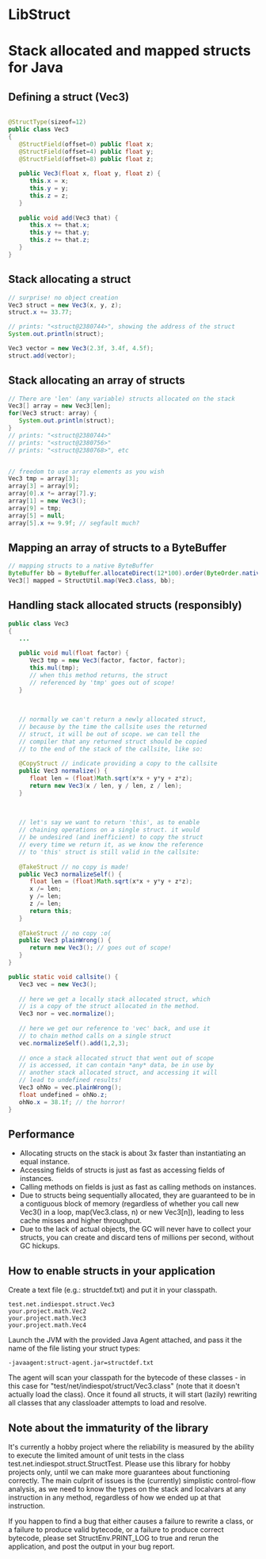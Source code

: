 LibStruct
=========

# Stack allocated and mapped structs for Java


## Defining a struct (Vec3)
```java

@StructType(sizeof=12)
public class Vec3
{
   @StructField(offset=0) public float x;
   @StructField(offset=4) public float y;
   @StructField(offset=8) public float z;
   
   public Vec3(float x, float y, float z) {
      this.x = x;
      this.y = y;
      this.z = z;
   }
   
   public void add(Vec3 that) {
      this.x += that.x;
	  this.y += that.y;
	  this.z += that.z;
   }
}
```

## Stack allocating a struct
```java
// surprise! no object creation
Vec3 struct = new Vec3(x, y, z);
struct.x += 33.77;

// prints: "<struct@2380744>", showing the address of the struct
System.out.println(struct);

Vec3 vector = new Vec3(2.3f, 3.4f, 4.5f);
struct.add(vector);
```



## Stack allocating an array of structs
```java
// There are 'len' (any variable) structs allocated on the stack
Vec3[] array = new Vec3[len];
for(Vec3 struct: array) {
   System.out.println(struct);
}
// prints: "<struct@2380744>"
// prints: "<struct@2380756>"
// prints: "<struct@2380768>", etc


// freedom to use array elements as you wish
Vec3 tmp = array[3];
array[3] = array[9];
array[0].x *= array[7].y;
array[1] = new Vec3();
array[9] = tmp;
array[5] = null;
array[5].x += 9.9f; // segfault much?
```

## Mapping an array of structs to a ByteBuffer
```java
// mapping structs to a native ByteBuffer
ByteBuffer bb = ByteBuffer.allocateDirect(12*100).order(ByteOrder.nativeOrder());
Vec3[] mapped = StructUtil.map(Vec3.class, bb);
```


## Handling stack allocated structs (responsibly)
```java
public class Vec3
{
   ...
   
   public void mul(float factor) {
      Vec3 tmp = new Vec3(factor, factor, factor);
      this.mul(tmp);
	  // when this method returns, the struct
	  // referenced by 'tmp' goes out of scope!
   }
   
   
   
   // normally we can't return a newly allocated struct,
   // because by the time the callsite uses the returned
   // struct, it will be out of scope. we can tell the
   // compiler that any returned struct should be copied
   // to the end of the stack of the callsite, like so:
   
   @CopyStruct // indicate providing a copy to the callsite
   public Vec3 normalize() {
      float len = (float)Math.sqrt(x*x + y*y + z*z);
      return new Vec3(x / len, y / len, z / len);
   }
   
   
   
   // let's say we want to return 'this', as to enable
   // chaining operations on a single struct. it would 
   // be undesired (and inefficient) to copy the struct
   // every time we return it, as we know the reference
   // to 'this' struct is still valid in the callsite:
   
   @TakeStruct // no copy is made!
   public Vec3 normalizeSelf() {
      float len = (float)Math.sqrt(x*x + y*y + z*z);
	  x /= len;
	  y /= len;
	  z /= len;
      return this;
   }
   
   @TakeStruct // no copy :o(
   public Vec3 plainWrong() {
      return new Vec3(); // goes out of scope!
   }
}

public static void callsite() {
   Vec3 vec = new Vec3();
   
   // here we get a locally stack allocated struct, which
   // is a copy of the struct allocated in the method.
   Vec3 nor = vec.normalize();
   
   // here we get our reference to 'vec' back, and use it
   // to chain method calls on a single struct
   vec.normalizeSelf().add(1,2,3);
   
   // once a stack allocated struct that went out of scope
   // is accessed, it can contain *any* data, be in use by
   // another stack allocated struct, and accessing it will
   // lead to undefined results!
   Vec3 ohNo = vec.plainWrong();
   float undefined = ohNo.z;
   ohNo.x = 38.1f; // the horror!
}
```


## Performance
+ Allocating structs on the stack is about 3x faster than instantiating an equal instance.
+ Accessing fields of structs is just as fast as accessing fields of instances.
+ Calling methods on fields is just as fast as calling methods on instances.
+ Due to structs being sequentially allocated, they are guaranteed to be in a contiguous block of memory (regardless of whether you call new Vec3() in a loop, map(Vec3.class, n) or new Vec3[n]), leading to less cache misses and higher throughput.
+ Due to the lack of actual objects, the GC will never have to collect your structs, you can create and discard tens of millions per second, without GC hickups.

## How to enable structs in your application
Create a text file (e.g.: structdef.txt) and put it in your classpath.
```
test.net.indiespot.struct.Vec3
your.project.math.Vec2
your.project.math.Vec3
your.project.math.Vec4
```

Launch the JVM with the provided Java Agent attached, and pass it the name of the file listing your struct types:
```
-javaagent:struct-agent.jar=structdef.txt
```
The agent will scan your classpath for the bytecode of these classes - in this
case for "test/net/indiespot/struct/Vec3.class" (note that it doesn't actually
load the class). Once it found all structs, it will start (lazily) rewriting
all classes that any classloader attempts to load and resolve.


## Note about the immaturity of the library
It's currently a hobby project where the reliability is measured by the ability to execute the limited amount of
unit tests in the class test.net.indiespot.struct.StructTest. Please use this library for hobby projects only, until
we can make more guarantees about functioning correctly. The main culprit of issues is the (currently) simplistic
control-flow analysis, as we need to know the types on the stack and localvars at any instruction in any method,
regardless of how we ended up at that instruction.

If you happen to find a bug that either causes a failure to rewrite a class, or a failure to produce valid bytecode,
or a failure to produce correct bytecode, please set StructEnv.PRINT_LOG to true and rerun the application, and post
the output in your bug report.